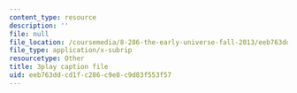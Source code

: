 ```yaml
---
content_type: resource
description: ''
file: null
file_location: /coursemedia/8-286-the-early-universe-fall-2013/eeb763ddcd1fc286c9e8c9d83f553f57_moyD_yeviMY.srt
file_type: application/x-subrip
resourcetype: Other
title: 3play caption file
uid: eeb763dd-cd1f-c286-c9e8-c9d83f553f57
---
```

